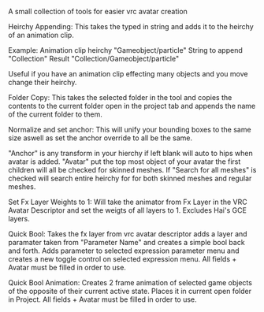 A small collection of tools for easier vrc avatar creation

Heirchy Appending:
This takes the typed in string and adds it to the heirchy of an animation clip.

Example:
Animation clip heirchy "Gameobject/particle"
String to append "Collection"
Result "Collection/Gameobject/particle"

Useful if you have an animation clip effecting many objects and you move change their heirchy.


Folder Copy:
This takes the selected folder in the tool and copies the contents to the current folder open in the project tab and appends the name of the current folder to them.


Normalize and set anchor:
This will unify your bounding boxes to the same size aswell as set the anchor override to all be the same.


"Anchor" is any transform in your hierchy if left blank will auto to hips when avatar is added.
"Avatar" put the top most object of your avatar the first children will all be checked for skinned meshes.
If "Search for all meshes" is checked will search entire heirchy for for both skinned meshes and regular meshes.


Set Fx Layer Weights to 1:
Will take the animator from Fx Layer in the VRC Avatar Descriptor and set the weigts of all layers to 1.
Excludes Hai's GCE layers.


Quick Bool:
Takes the fx layer from vrc avatar descriptor adds a layer and paramater taken from "Parameter Name" and creates a simple bool back and forth.
Adds parameter to selected expression parameter menu and creates a new toggle control on selected expression menu.
All fields + Avatar must be filled in order to use.


Quick Bool Animation:
Creates 2 frame animation of selected game objects of the opposite of their current active state.
Places it in current open folder in Project.
All fields + Avatar must be filled in order to use.
